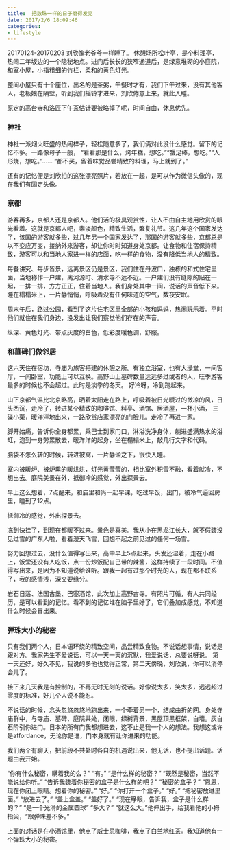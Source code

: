 ```yaml
---
title:  把数珠一样的日子磨得发亮
date: 2017/2/6 18:09:46
categories: 
- lifestyle
---
```

  
20170124-20170203
刘欣像老爷爷一样睡了。
休憩场所松叶亭，是个料理亭，热闹二年坂边的一个隐秘地点。进门后长长的狭窄通道后，是绿意堆砌的小庭院，和室小屋，小指粗细的竹栏，柔和的黄色灯光。

整间小屋只有十个座位，出名的是茶粥，午餐时才有，我们下午过来，没有其他客人，老板娘在隔壁，听到我们摇铃才进来，刘欣倦意上来，就此入睡。

原定的高台寺和洛匠下午茶估计要被略掉了呢，时间自由，休息优先。

### 神社
神社一派烟火旺盛的热闹样子，轻松随意多了，我们俩对此没什么感觉。留下的记忆不多。一路像母子一般，
“看看那是什么，烤年糕，想吃。”“蟹足棒，想吃。”“人形烧，想吃。”……
“都不买，留着味觉品尝精致的料理，马上就到了。”

还有的记忆便是刘欣拍的这张漂亮照片，若放在一起，是可以作为微信头像的，现在我们有固定头像。

### 京都
游客再多，京都人还是京都人。他们活的极具观赏性，让人不由自主地用欣赏的眼光看着。这就是京都人吧，素淡颜色，精致生活，繁复礼节。这几年这个国家发达了，该国的游客就多些，过几年另一个国家发达了，那国的游客就多些，京都总是以不变应万变，接纳外来游客，却让你时时知道身处京都。让食物和住宿保持精致，游客可以和当地人家进一样的店面，吃一样的食物，没有降低当地人的精致。

每餐讲究、每步皆景，远离景区仍是景区，我们住在丹波口，独栋的和式住宅里面，当地称作一户建，离河源町、清水寺不远不近。一户建们没有缝隙的贴在一起，一排一排，方方正正，住着当地人。我们身处其中一间，说话的声音低下来。睡在榻榻米上，一片静悄悄，呼吸着没有任何味道的空气，数夜安眠。

周末午后，路过公园，看到了这片住宅区里全部的小孩和妈妈，热闹玩乐着。平时他们就住在我们身边，没发出让我们察觉他们存在的声音。

纵深、黄色灯光、带点灰度的白色，低彩度暖色调，舒服。

### 和墓碑们做邻居

这六天住在宿坊，寺庙为旅客搭建的休憩之所。有独立浴室，也有大澡堂，一间客厅，一间卧室，功能上可以互换。高野山上墓碑数量远远多过或者的人，旺季游客最多的时候也不会超过。此时是淡季的冬天。
好冷呀，冷到跑起来。

山下京都气温比北京略高，晒着太阳走在路上，呼吸着被日光暖过的微凉的风，日头西沉，走冷了，转进某个精致的咖啡馆、料亭、酒馆、居酒屋，一杯小酒，
三碟小菜，暖洋洋地出来，一路欣赏店家漂亮的门脸儿。走冷了再进一家。

脚开始痛，告诉你全身都累，乘巴士到家门口，淋浴洗净身体，躺进盛满热水的浴缸，泡到一身劳累散去，暖洋洋的起身，坐在榻榻米上，敲几行文字和代码。

脑袋不怎么转的时候，转进被窝，一片静谧之下，很快入睡。

室内被暖炉、被炉熏的暖烘烘，灯光黄莹莹的，相比室外积雪不融，看着就冷，不想出去。庭院美景在外，抵御冷的感觉，外出探景去。

早上这么想着，7点醒来，和庙里和尚一起早课，吃过早饭，出门，被冷气逼回房里，睡到了12点。

抵御冷的感觉，外出探景去。

冻到快挂了，到现在都暖不过来。景色是真美。我从小在黑龙江长大，就不假装没见过雪的广东人啦，看着漫天飞雪，回想不起之前见过的任何一场雪。

努力回想过去，没什么值得写出来，高中早上5点起来，头发还湿着，走在小路上，饭堂还没有人吃饭，点一份炒饭配自己带的辣酱，这样持续了一段时间。不值得写出来，是因为不知道说给谁听。跟我一起有过那个时光的人，现在都不联系了，我的感情浅，深交要缘分。

岩石日落、法国古堡、巴塞酒馆，此次加上高野古寺。有照片可循，有人共同经历，是可以看到的记忆。看不到的记忆堆在脑子里好了，它们叠加成感觉，不知道什么时候会冒出来。

### 弹珠大小的秘密
只有我们两个人，日本语环绕的精致空间，品尝精致食物。不说话想事情，说话是跟对方。我家先生不爱说话，可以一天一天的沉默，我爱说话，总要说呀说。
第一天还好，好久不见，我说的多他也觉得正常，第二天傍晚，刘欣说，你可以消停会儿了。

接下来几天我是有控制的，不再无时无刻的说话。好像说太多，笑太多，远远超过零度的标准，好几个人说不能忍。

不说话的时候，念头忽悠忽悠地跑出来，一个牵着另一个，结成曲折的网。身处寺庙群中，与寺庙、墓碑、庭院共处，闭眼，绿树背景，黑屋顶黑框架，白墙。灰白石阶引你进门。日本的所有门我都想进去，这不止是我一个人的想法。我想这或许是affordance，无论你是谁，门本身就有让你进来的功能。

我们两个有聊天，把前段不共处时各自的机遇说出来，他无话，也不提出话题。话题由我开始。

“你有什么秘密，瞒着我的么？”
“有。”
“是什么样的秘密？”
“既然是秘密，当然不能说给你听。”
“告诉我装着你秘密的盒子是什么样的吧？”
“秘密的盒子？”
“恩恩，现在你闭上眼睛。想着你的秘密。”
“好。”
“你打开一个盒子。”
“好。”
“把秘密放进里面。”
“放进去了。”
“盖上盒盖。”
“盖好了。”
“现在睁眼，告诉我，盒子是什么样的？”
“是一个光滑的金属圆球”
“多大？”
“就这么大。”他伸出手，给我看他的小拇指尖，“跟弹珠差不多。”


上面的对话是在小酒馆里，他点了威士忌咖啡，我点了白兰地红茶。我知道他有一个弹珠大小的秘密。